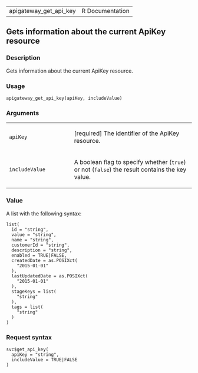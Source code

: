 <table style="width: 100%;">
<tbody>
<tr class="odd">
<td>apigateway_get_api_key</td>
<td style="text-align: right;">R Documentation</td>
</tr>
</tbody>
</table>

## Gets information about the current ApiKey resource

### Description

Gets information about the current ApiKey resource.

### Usage

    apigateway_get_api_key(apiKey, includeValue)

### Arguments

<table>
<colgroup>
<col style="width: 35%" />
<col style="width: 65%" />
</colgroup>
<tbody>
<tr class="odd">
<td><code id="apigateway_get_api_key_:_apiKey">apiKey</code></td>
<td><p>[required] The identifier of the ApiKey resource.</p></td>
</tr>
<tr class="even">
<td><code
id="apigateway_get_api_key_:_includeValue">includeValue</code></td>
<td><p>A boolean flag to specify whether (<code>true</code>) or not
(<code>false</code>) the result contains the key value.</p></td>
</tr>
</tbody>
</table>

### Value

A list with the following syntax:

    list(
      id = "string",
      value = "string",
      name = "string",
      customerId = "string",
      description = "string",
      enabled = TRUE|FALSE,
      createdDate = as.POSIXct(
        "2015-01-01"
      ),
      lastUpdatedDate = as.POSIXct(
        "2015-01-01"
      ),
      stageKeys = list(
        "string"
      ),
      tags = list(
        "string"
      )
    )

### Request syntax

    svc$get_api_key(
      apiKey = "string",
      includeValue = TRUE|FALSE
    )
